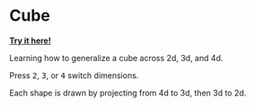 # Cube

__[Try it here!](http://shaunlebron.github.io/cube)__

Learning how to generalize a cube across 2d, 3d, and 4d.

Press <kbd>2</kbd>, <kbd>3</kbd>, or <kbd>4</kbd> switch dimensions.

Each shape is drawn by projecting from 4d to 3d, then 3d to 2d.
